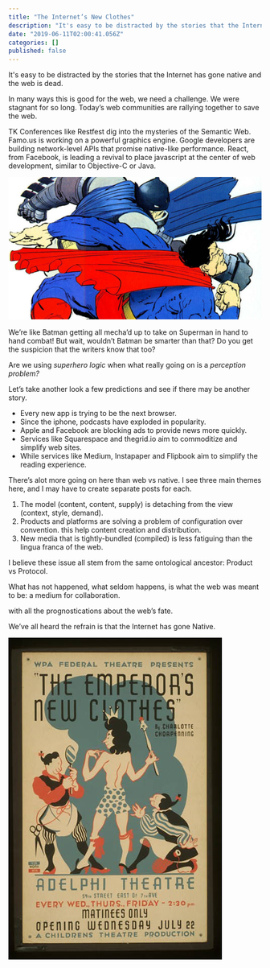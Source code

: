 ```yaml
---
title: "The Internet’s New Clothes"
description: "It's easy to be distracted by the stories that the Internet has gone native and the web is dead."
date: "2019-06-11T02:00:41.056Z"
categories: []
published: false
---
```


It's easy to be distracted by the stories that the Internet has gone native and the web is dead. 

In many ways this is good for the web, we need a challenge. We were stagnant for so long. Today’s web communities are rallying together to save the web. 

TK Conferences like Restfest dig into the mysteries of the Semantic Web. Famo.us is working on a powerful graphics engine. Google developers are building network-level APIs that promise native-like performance. React, from Facebook, is leading a revival to place javascript at the center of web development, similar to Objective-C or Java. 

![Please do not get caught up on extraneous details about Batman here — **I do not care**. Fill in the superhero blank. Oh and this is from Frank Miller’s The Dark Knight Returns. ](./asset-1.png)

We’re like Batman getting all mecha’d up to take on Superman in hand to hand combat! But wait, wouldn’t Batman be smarter than that? Do you get the suspicion that the writers know that too? 

Are we using _superhero logic_ when what really going on is a _perception problem?_

Let’s take another look a few predictions and see if there may be another story.

-   Every new app is trying to be the next browser.
-   Since the iphone, podcasts have exploded in popularity.
-   Apple and Facebook are blocking ads to provide news more quickly.
-   Services like Squarespace and thegrid.io aim to commoditize and simplify web sites.
-   While services like Medium, Instapaper and Flipbook aim to simplify the reading experience.

There’s alot more going on here than web vs native. I see three main themes here, and I may have to create separate posts for each.

1.  The model (content, content, supply) is detaching from the view (context, style, demand). 
2.  Products and platforms are solving a problem of configuration over convention. this help content creation and distribution.
3.  New media that is tightly-bundled (compiled) is less fatiguing than the lingua franca of the web. 

I believe these issue all stem from the same ontological ancestor: Product vs Protocol.

What has not happened, what seldom happens, is what the web was meant to be: a medium for collaboration.

  

  

  

  

  

  

with all the prognostications about the web’s fate. 

  

  

We’ve all heard the refrain is that the Internet has gone Native. 

  

  

![](./asset-2.jpeg)
